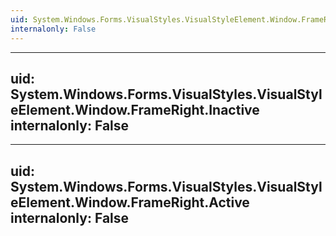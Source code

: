 ```yaml
---
uid: System.Windows.Forms.VisualStyles.VisualStyleElement.Window.FrameRight
internalonly: False
---
```


---
uid: System.Windows.Forms.VisualStyles.VisualStyleElement.Window.FrameRight.Inactive
internalonly: False
---

---
uid: System.Windows.Forms.VisualStyles.VisualStyleElement.Window.FrameRight.Active
internalonly: False
---
